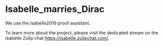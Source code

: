 # Isabelle_marries_Dirac
We use the Isabelle2019 proof assistant.

To learn more about the project, please visit the dedicated stream on the Isabelle Zulip chat https://isabelle.zulipchat.com/.
